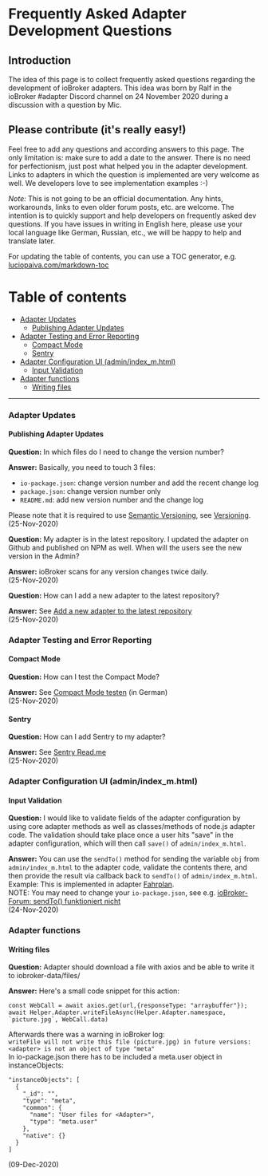# Frequently Asked Adapter Development Questions

## Introduction

The idea of this page is to collect frequently asked questions regarding the development of ioBroker adapters.
This idea was born by Ralf in the ioBroker #adapter Discord channel on 24 November 2020 during a discussion with a question by Mic.

## Please contribute (it's really easy!)

Feel free to add any questions and according answers to this page. The only limitation is: make sure to add a date to the answer. There is no need for perfectionism, just post what helped you in the adapter development. Links to adapters in which the question is implemented are very welcome as well. We developers love to see implementation examples :-)

*Note:* This is not going to be an official documentation. Any hints, workarounds, links to even older forum posts, etc. are welcome. The intention is to quickly support and help developers on frequently asked dev questions. If you have issues in writing in English here, please use your local language like German, Russian, etc., we will be happy to help and translate later.

For updating the table of contents, you can use a TOC generator, e.g. [luciopaiva.com/markdown-toc](https://luciopaiva.com/markdown-toc/)



# Table of contents

- [Adapter Updates](#adapter-updates)
  - [Publishing Adapter Updates](#publishing-adapter-updates)
- [Adapter Testing and Error Reporting](#adapter-testing-and-error-reporting)
  - [Compact Mode](#compact-mode)
  - [Sentry](#sentry)
- [Adapter Configuration UI (admin/index_m.html)](#adapter-configuration-ui-adminindexmhtml)
  - [Input Validation](#input-validation)
- [Adapter functions](#adapter-functions)
  - [Writing files](#writing-files)

---

### Adapter Updates

#### Publishing Adapter Updates

**Question:** In which files do I need to change the version number?

**Answer:** Basically, you need to touch 3 files:
 * `io-package.json`: change version number and add the recent change log
 * `package.json`: change version number only
 * `README.md`: add new version number and the change log

Please note that it is required to use [Semantic Versioning](https://semver.org/), see [Versioning](https://github.com/ioBroker/ioBroker.docs/blob/master/docs/en/dev/adapterdev.md#versioning).
<br>(25-Nov-2020)

**Question:** My adapter is in the latest repository. I updated the adapter on Github and published on NPM as well. When will the users see the new version in the Admin?

**Answer:** ioBroker scans for any version changes twice daily.
<br>(25-Nov-2020)

**Question:** How can I add a new adapter to the latest repository?

**Answer:** See [Add a new adapter to the latest repository](https://github.com/ioBroker/ioBroker.repositories#add-a-new-adapter-to-the-latest-repository)
<br>(25-Nov-2020)

### Adapter Testing and Error Reporting

#### Compact Mode

**Question:** How can I test the Compact Mode?

**Answer:** See [Compact Mode testen](https://forum.iobroker.net/topic/32789/anleitung-f%C3%BCr-adapter-entwickler-compact-mode-testen) (in German)
<br>(25-Nov-2020)

#### Sentry

**Question:** How can I add Sentry to my adapter?

**Answer:** See [Sentry Read.me](https://github.com/ioBroker/plugin-sentry#readme)
<br>(25-Nov-2020)

### Adapter Configuration UI (admin/index_m.html)

#### Input Validation

**Question:** I would like to validate fields of the adapter configuration by using core adapter methods as well as classes/methods of node.js adapter code. The validation should take place once a user hits "save" in the adapter configuration, which will then call `save()` of `admin/index_m.html`.

**Answer:** You can use the `sendTo()` method for sending the variable `obj` from `admin/index_m.html` to the adapter code, validate the contents there, and then provide the result via callback back to `sendTo()` of `admin/index_m.html`.
<br>Example: This is implemented in adapter [Fahrplan](https://github.com/gaudes/ioBroker.fahrplan).
<br>NOTE: You may need to change your `io-package.json`, see e.g. [ioBroker-Forum: sendTo() funktioniert nicht](https://forum.iobroker.net/topic/5205/gel%C3%B6st-sendto-in-eigenem-adapter-funktioniert-nicht/)
<br>(24-Nov-2020)

### Adapter functions

#### Writing files
**Question:** Adapter should download a file with axios and be able to write it to iobroker-data/files/<adapter>
  
**Answer:** Here's a small code snippet for this action:
```
const WebCall = await axios.get(url,{responseType: "arraybuffer"});
await Helper.Adapter.writeFileAsync(Helper.Adapter.namespace, `picture.jpg`, WebCall.data)
```
Afterwards there was a warning in ioBroker log:<br>
`writeFile will not write this file (picture.jpg) in future versions: <adapter> is not an object of type "meta"`<br>
In io-package.json there has to be included a meta.user object in instanceObjects:<br>
```
"instanceObjects": [
  {
    "_id": "",
    "type": "meta",
    "common": {
      "name": "User files for <Adapter>",
      "type": "meta.user"
    },
    "native": {}
  }	
]
```
(09-Dec-2020)
